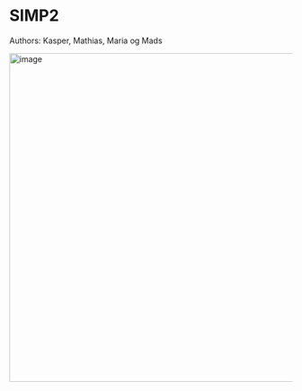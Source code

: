 # SIMP2

Authors: Kasper, Mathias, Maria og Mads

<img width="585" alt="image" src="https://github.com/mads-XD-kristensen/SIMP2/assets/56347572/30793f6d-8d55-4b05-baf9-3a3601c12c16">
